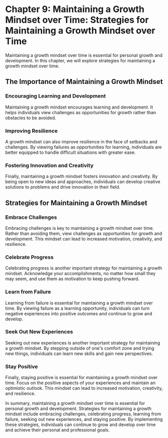 Chapter 9: Maintaining a Growth Mindset over Time: Strategies for Maintaining a Growth Mindset over Time
========================================================================================================

Maintaining a growth mindset over time is essential for personal growth and development. In this chapter, we will explore strategies for maintaining a growth mindset over time.

The Importance of Maintaining a Growth Mindset
----------------------------------------------

### Encouraging Learning and Development

Maintaining a growth mindset encourages learning and development. It helps individuals view challenges as opportunities for growth rather than obstacles to be avoided.

### Improving Resilience

A growth mindset can also improve resilience in the face of setbacks and challenges. By viewing failures as opportunities for learning, individuals are better equipped to handle difficult situations with greater ease.

### Fostering Innovation and Creativity

Finally, maintaining a growth mindset fosters innovation and creativity. By being open to new ideas and approaches, individuals can develop creative solutions to problems and drive innovation in their field.

Strategies for Maintaining a Growth Mindset
-------------------------------------------

### Embrace Challenges

Embracing challenges is key to maintaining a growth mindset over time. Rather than avoiding them, view challenges as opportunities for growth and development. This mindset can lead to increased motivation, creativity, and resilience.

### Celebrate Progress

Celebrating progress is another important strategy for maintaining a growth mindset. Acknowledge your accomplishments, no matter how small they may seem, and use them as motivation to keep pushing forward.

### Learn from Failure

Learning from failure is essential for maintaining a growth mindset over time. By viewing failure as a learning opportunity, individuals can turn negative experiences into positive outcomes and continue to grow and develop.

### Seek Out New Experiences

Seeking out new experiences is another important strategy for maintaining a growth mindset. By stepping outside of one's comfort zone and trying new things, individuals can learn new skills and gain new perspectives.

### Stay Positive

Finally, staying positive is essential for maintaining a growth mindset over time. Focus on the positive aspects of your experiences and maintain an optimistic outlook. This mindset can lead to increased motivation, creativity, and resilience.

In summary, maintaining a growth mindset over time is essential for personal growth and development. Strategies for maintaining a growth mindset include embracing challenges, celebrating progress, learning from failure, seeking out new experiences, and staying positive. By implementing these strategies, individuals can continue to grow and develop over time and achieve their personal and professional goals.


